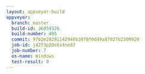 ```yaml
---
layout: appveyor-build
appveyor:
  branch: master
  build-id: 36059328
  build-number: 405
  commit: 97b2e28281142948b30f8f0d49a87027b2309920
  job-id: j42f3p20c6s4ne87
  job-number: 7
  os-name: Windows
  test-result: 0
---
```

